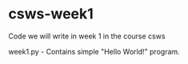 # csws-week1
Code we will write in week 1 in the course csws

week1.py - Contains simple "Hello World!" program.
